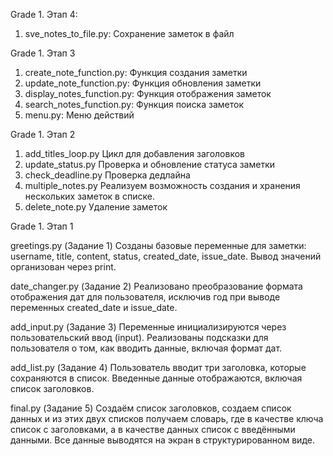 Grade 1. Этап 4: 
1. sve_notes_to_file.py: Сохранение заметок в файл

Grade 1. Этап 3
1. create_note_function.py: Функция создания заметки
2. update_note_function.py: Функция обновления заметки
3. display_notes_function.py: Функция отображения заметок
4. search_notes_function.py: Функция поиска заметок
5. menu.py: Меню действий

Grade 1. Этап 2
1. add_titles_loop.py Цикл для добавления заголовков
2. update_status.py Проверка и обновление статуса заметки
3. check_deadline.py Проверка дедлайна
4. multiple_notes.py Реализуем возможность создания и хранения нескольких заметок в списке.
5. delete_note.py Удаление заметок

Grade 1. Этап 1

greetings.py (Задание 1)
Созданы базовые переменные для заметки: username, title, content, status, created_date, issue_date.
Вывод значений организован через print.

date_changer.py (Задание 2)
Реализовано преобразование формата отображения дат для пользователя, исключив год при выводе переменных created_date и issue_date.

add_input.py (Задание 3)
Переменные инициализируются через пользовательский ввод (input).
Реализованы подсказки для пользователя о том, как вводить данные, включая формат дат.

add_list.py (Задание 4)
Пользователь вводит три заголовка, которые сохраняются в список.
Введенные данные отображаются, включая список заголовков.

final.py (Задание 5)
Создаём список заголовков, создаем список данных и из этих двух списков получаем словарь, где в качестве ключа список с заголовками, а в качестве данных список с введёнными данными.
Все данные выводятся на экран в структурированном виде.